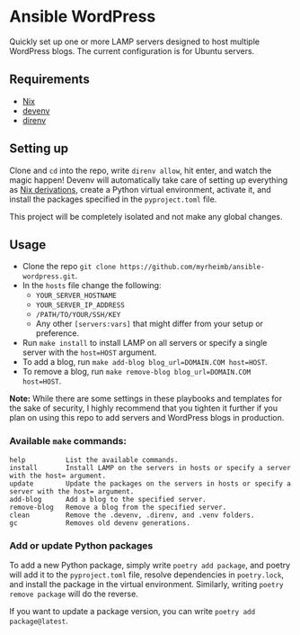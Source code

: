 # Ansible WordPress

Quickly set up one or more LAMP servers designed to host multiple WordPress blogs.
The current configuration is for Ubuntu servers.

## Requirements
- [Nix](https://nixos.org/download#download-nix)
- [devenv](https://devenv.sh/getting-started)
- [direnv](https://direnv.net/docs/installation.html)

## Setting up
Clone and `cd` into the repo, write `direnv allow`, hit enter, and watch the magic happen!
Devenv will automatically take care of setting up everything as [Nix derivations](https://zero-to-nix.com/concepts/derivations), create a Python virtual environment, activate it, and install the packages specified in the `pyproject.toml` file.

This project will be completely isolated and not make any global changes.

## Usage
- Clone the repo `git clone https://github.com/myrheimb/ansible-wordpress.git`.
- In the `hosts` file change the following:
  - `YOUR_SERVER_HOSTNAME`
  - `YOUR_SERVER_IP_ADDRESS`
  - `/PATH/TO/YOUR/SSH/KEY`
  - Any other `[servers:vars]` that might differ from your setup or preference.
- Run `make install` to install LAMP on all servers or specify a single server with the `host=HOST` argument.
- To add a blog, run `make add-blog blog_url=DOMAIN.COM host=HOST`.
- To remove a blog, run `make remove-blog blog_url=DOMAIN.COM host=HOST`.

**Note:** While there are some settings in these playbooks and templates for the sake of security, I highly recommend that you tighten it further if you plan on using this repo to add servers and WordPress blogs in production.

### Available `make` commands:
```
help          List the available commands.
install       Install LAMP on the servers in hosts or specify a server with the host= argument.
update        Update the packages on the servers in hosts or specify a server with the host= argument.
add-blog      Add a blog to the specified server.
remove-blog   Remove a blog from the specified server.
clean         Remove the .devenv, .direnv, and .venv folders.
gc            Removes old devenv generations.
```

### Add or update Python packages
To add a new Python package, simply write `poetry add package`, and poetry will add it to the `pyproject.toml` file, resolve dependencies in `poetry.lock`, and install the package in the virtual environment.
Similarly, writing `poetry remove package` will do the reverse.

If you want to update a package version, you can write `poetry add package@latest`.
